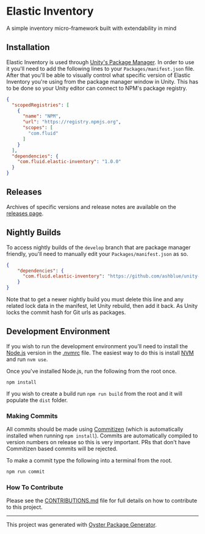 # Elastic Inventory

A simple inventory micro-framework built with extendability in mind

## Installation

Elastic Inventory is used through [Unity's Package Manager](https://docs.unity3d.com/Manual/CustomPackages.html). In order to use it you'll need to add the following lines to your `Packages/manifest.json` file. After that you'll be able to visually control what specific version of Elastic Inventory you're using from the package manager window in Unity. This has to be done so your Unity editor can connect to NPM's package registry.

```json
{
  "scopedRegistries": [
    {
      "name": "NPM",
      "url": "https://registry.npmjs.org",
      "scopes": [
        "com.fluid"
      ]
    }
  ],
  "dependencies": {
    "com.fluid.elastic-inventory": "1.0.0"
  }
}
```

## Releases

Archives of specific versions and release notes are available on the [releases page](https://github.com/ashblue/unity-elastic-inventory/releases).

## Nightly Builds

To access nightly builds of the `develop` branch that are package manager friendly, you'll need to manually edit your `Packages/manifest.json` as so. 

```json
{
    "dependencies": {
      "com.fluid.elastic-inventory": "https://github.com/ashblue/unity-elastic-inventory.git#nightly"
    }
}
```

Note that to get a newer nightly build you must delete this line and any related lock data in the manifest, let Unity rebuild, then add it back. As Unity locks the commit hash for Git urls as packages.

## Development Environment

If you wish to run the development environment you'll need to install the [Node.js](https://nodejs.org/en/) version in the [.nvmrc](.nvmrc) file. The easiest way to do this is install [NVM](https://github.com/nvm-sh/nvm) and run `nvm use`. 

Once you've installed Node.js, run the following from the root once.

`npm install`

If you wish to create a build run `npm run build` from the root and it will populate the `dist` folder.

### Making Commits

All commits should be made using [Commitizen](https://github.com/commitizen/cz-cli) (which is automatically installed when running `npm install`). Commits are automatically compiled to version numbers on release so this is very important. PRs that don't have Commitizen based commits will be rejected.

To make a commit type the following into a terminal from the root.

```bash
npm run commit
```

### How To Contribute

Please see the [CONTRIBUTIONS.md](CONTRIBUTING.md) file for full details on how to contribute to this project.

---

This project was generated with [Oyster Package Generator](https://github.com/ashblue/oyster-package-generator).
